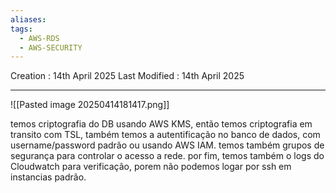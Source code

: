 ```yaml
---
aliases: 
tags:
  - AWS-RDS
  - AWS-SECURITY
---
```

Creation : 14th April 2025
Last Modified : 14th April 2025
___

![[Pasted image 20250414181417.png]]

temos criptografia do DB usando AWS KMS, então temos criptografia em transito com TSL,
também temos a autentificação no banco de dados, com username/password padrão ou usando AWS IAM. temos também grupos de segurança para controlar o acesso a rede.
por fim, temos também o logs do Cloudwatch para verificação, porem não podemos logar por ssh em instancias padrão.